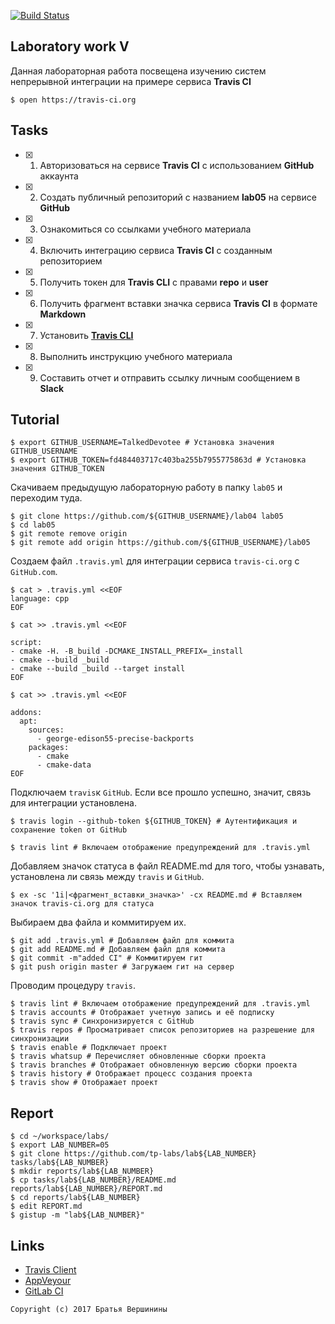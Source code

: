 [![Build Status](https://travis-ci.org/nex-7/lab05.svg?branch=master)](https://travis-ci.org/nex-7/lab05)

## Laboratory work V

Данная лабораторная работа посвещена изучению систем непрерывной интеграции на примере сервиса **Travis CI**

```ShellSession
$ open https://travis-ci.org
```

## Tasks

- [X] 1. Авторизоваться на сервисе **Travis CI** с использованием **GitHub** аккаунта
- [X] 2. Создать публичный репозиторий с названием **lab05** на сервисе **GitHub**
- [X] 3. Ознакомиться со ссылками учебного материала
- [X] 4. Включить интеграцию сервиса **Travis CI** с созданным репозиторием
- [X] 5. Получить токен для **Travis CLI** с правами **repo** и **user**
- [X] 6. Получить фрагмент вставки значка сервиса **Travis CI** в формате **Markdown**
- [X] 7. Установить [**Travis CLI**](https://github.com/travis-ci/travis.rb#installation)
- [X] 8. Выполнить инструкцию учебного материала
- [X] 9. Составить отчет и отправить ссылку личным сообщением в **Slack**

## Tutorial

```ShellSession
$ export GITHUB_USERNAME=TalkedDevotee # Установка значения GITHUB_USERNAME
$ export GITHUB_TOKEN=fd484403717c403ba255b7955775863d # Установка значения GITHUB_TOKEN
```

Скачиваем предыдущую лабораторную работу в папку `lab05` и переходим туда.
```ShellSession
$ git clone https://github.com/${GITHUB_USERNAME}/lab04 lab05
$ cd lab05
$ git remote remove origin
$ git remote add origin https://github.com/${GITHUB_USERNAME}/lab05
```

Создаем файл `.travis.yml` для интеграции сервиса `travis-ci.org` с `GitHub.com`.
```ShellSession
$ cat > .travis.yml <<EOF
language: cpp
EOF
```

```ShellSession
$ cat >> .travis.yml <<EOF

script:
- cmake -H. -B_build -DCMAKE_INSTALL_PREFIX=_install
- cmake --build _build
- cmake --build _build --target install
EOF
```

```ShellSession
$ cat >> .travis.yml <<EOF

addons:
  apt:
    sources:
      - george-edison55-precise-backports
    packages:
      - cmake
      - cmake-data
EOF
```

Подключаем `travis`к `GitHub`. Если все прошло успешно, значит, связь для интеграции установлена.
```ShellSession
$ travis login --github-token ${GITHUB_TOKEN} # Аутентификация и сохранение token от GitHub
```

```ShellSession
$ travis lint # Включаем отображение предупреждений для .travis.yml
```

Добавляем значок статуса в файл README.md для того, чтобы узнавать, установлена ли связь между `travis` и `GitHub`.
```ShellSession
$ ex -sc '1i|<фрагмент_вставки_значка>' -cx README.md # Вставляем значок travis-ci.org для статуса
```

Выбираем два файла и коммитируем их.
```ShellSession
$ git add .travis.yml # Добавляем файл для коммита
$ git add README.md # Добавляем файл для коммита
$ git commit -m"added CI" # Коммитируем гит
$ git push origin master # Загружаем гит на сервер
```

Проводим процедуру `travis`.
```ShellSession
$ travis lint # Включаем отображение предупреждений для .travis.yml
$ travis accounts # Отображает учетную запись и её подписку
$ travis sync # Синхронизируется с GitHub
$ travis repos # Просматривает список репозиториев на разрешение для синхронизации
$ travis enable # Подключает проект
$ travis whatsup # Перечисляет обновленные сборки проекта
$ travis branches # Отображает обновленную версию сборки проекта
$ travis history # Отображает процесс создания проекта
$ travis show # Отображает проект
```

## Report

```ShellSession
$ cd ~/workspace/labs/
$ export LAB_NUMBER=05
$ git clone https://github.com/tp-labs/lab${LAB_NUMBER} tasks/lab${LAB_NUMBER}
$ mkdir reports/lab${LAB_NUMBER}
$ cp tasks/lab${LAB_NUMBER}/README.md reports/lab${LAB_NUMBER}/REPORT.md
$ cd reports/lab${LAB_NUMBER}
$ edit REPORT.md
$ gistup -m "lab${LAB_NUMBER}"
```

## Links

- [Travis Client](https://github.com/travis-ci/travis.rb)
- [AppVeyour](https://www.appveyor.com/)
- [GitLab CI](https://about.gitlab.com/gitlab-ci/)

```
Copyright (c) 2017 Братья Вершинины
```
